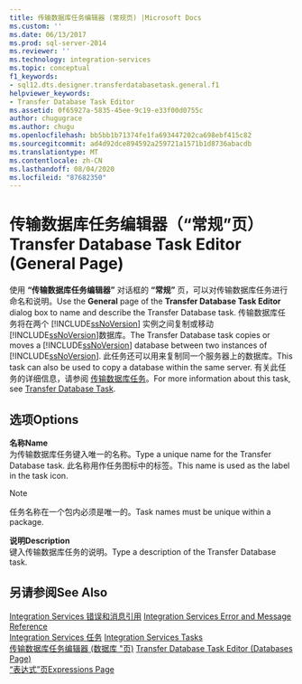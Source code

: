 ```yaml
---
title: 传输数据库任务编辑器 (常规页) |Microsoft Docs
ms.custom: ''
ms.date: 06/13/2017
ms.prod: sql-server-2014
ms.reviewer: ''
ms.technology: integration-services
ms.topic: conceptual
f1_keywords:
- sql12.dts.designer.transferdatabasetask.general.f1
helpviewer_keywords:
- Transfer Database Task Editor
ms.assetid: 0f65927a-5835-45ee-9c19-e33f00d0755c
author: chugugrace
ms.author: chugu
ms.openlocfilehash: bb5bb1b71374fe1fa693447202ca698ebf415c82
ms.sourcegitcommit: ad4d92dce894592a259721a1571b1d8736abacdb
ms.translationtype: MT
ms.contentlocale: zh-CN
ms.lasthandoff: 08/04/2020
ms.locfileid: "87682350"
---
```

# <a name="transfer-database-task-editor-general-page"></a><span data-ttu-id="dd496-102">传输数据库任务编辑器（“常规”页）</span><span class="sxs-lookup"><span data-stu-id="dd496-102">Transfer Database Task Editor (General Page)</span></span>
  <span data-ttu-id="dd496-103">使用 **“传输数据库任务编辑器”** 对话框的 **“常规”** 页，可以对传输数据库任务进行命名和说明。</span><span class="sxs-lookup"><span data-stu-id="dd496-103">Use the **General** page of the **Transfer Database Task Editor** dialog box to name and describe the Transfer Database task.</span></span> <span data-ttu-id="dd496-104">传输数据库任务将在两个 [!INCLUDE[ssNoVersion](../includes/ssnoversion-md.md)] 实例之间复制或移动 [!INCLUDE[ssNoVersion](../includes/ssnoversion-md.md)]数据库。</span><span class="sxs-lookup"><span data-stu-id="dd496-104">The Transfer Database task copies or moves a [!INCLUDE[ssNoVersion](../includes/ssnoversion-md.md)] database between two instances of [!INCLUDE[ssNoVersion](../includes/ssnoversion-md.md)].</span></span> <span data-ttu-id="dd496-105">此任务还可以用来复制同一个服务器上的数据库。</span><span class="sxs-lookup"><span data-stu-id="dd496-105">This task can also be used to copy a database within the same server.</span></span> <span data-ttu-id="dd496-106">有关此任务的详细信息，请参阅 [传输数据库任务](control-flow/transfer-database-task.md)。</span><span class="sxs-lookup"><span data-stu-id="dd496-106">For more information about this task, see [Transfer Database Task](control-flow/transfer-database-task.md).</span></span>  
  
## <a name="options"></a><span data-ttu-id="dd496-107">选项</span><span class="sxs-lookup"><span data-stu-id="dd496-107">Options</span></span>  
 <span data-ttu-id="dd496-108">**名称**</span><span class="sxs-lookup"><span data-stu-id="dd496-108">**Name**</span></span>  
 <span data-ttu-id="dd496-109">为传输数据库任务键入唯一的名称。</span><span class="sxs-lookup"><span data-stu-id="dd496-109">Type a unique name for the Transfer Database task.</span></span> <span data-ttu-id="dd496-110">此名称用作任务图标中的标签。</span><span class="sxs-lookup"><span data-stu-id="dd496-110">This name is used as the label in the task icon.</span></span>  
  
> [!NOTE]  
>  <span data-ttu-id="dd496-111">任务名称在一个包内必须是唯一的。</span><span class="sxs-lookup"><span data-stu-id="dd496-111">Task names must be unique within a package.</span></span>  
  
 <span data-ttu-id="dd496-112">**说明**</span><span class="sxs-lookup"><span data-stu-id="dd496-112">**Description**</span></span>  
 <span data-ttu-id="dd496-113">键入传输数据库任务的说明。</span><span class="sxs-lookup"><span data-stu-id="dd496-113">Type a description of the Transfer Database task.</span></span>  
  
## <a name="see-also"></a><span data-ttu-id="dd496-114">另请参阅</span><span class="sxs-lookup"><span data-stu-id="dd496-114">See Also</span></span>  
 <span data-ttu-id="dd496-115">[Integration Services 错误和消息引用](../../2014/integration-services/integration-services-error-and-message-reference.md) </span><span class="sxs-lookup"><span data-stu-id="dd496-115">[Integration Services Error and Message Reference](../../2014/integration-services/integration-services-error-and-message-reference.md) </span></span>  
 <span data-ttu-id="dd496-116">[Integration Services 任务](control-flow/integration-services-tasks.md) </span><span class="sxs-lookup"><span data-stu-id="dd496-116">[Integration Services Tasks](control-flow/integration-services-tasks.md) </span></span>  
 <span data-ttu-id="dd496-117">[传输数据库任务编辑器 &#40;数据库 "页&#41;](../../2014/integration-services/transfer-database-task-editor-databases-page.md) </span><span class="sxs-lookup"><span data-stu-id="dd496-117">[Transfer Database Task Editor &#40;Databases Page&#41;](../../2014/integration-services/transfer-database-task-editor-databases-page.md) </span></span>  
 [<span data-ttu-id="dd496-118">“表达式”页</span><span class="sxs-lookup"><span data-stu-id="dd496-118">Expressions Page</span></span>](expressions/expressions-page.md)  
  
  
